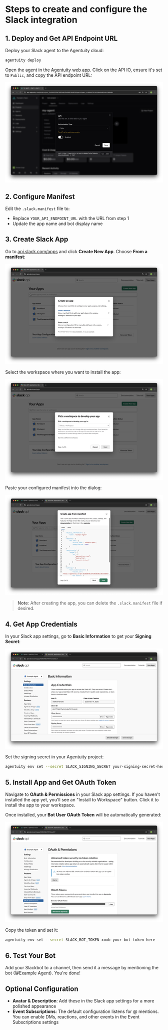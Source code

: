 # Steps to create and configure the Slack integration

## 1. Deploy and Get API Endpoint URL

Deploy your Slack agent to the Agentuity cloud:
```bash
agentuity deploy
```

Open the agent in the [Agentuity web app](https://app.agentuity.com/). Click on the API IO, ensure it's set to `Public`, and copy the API endpoint URL:

![Agentuity agent showing API endpoint URL configuration](/.github/example-slack/slack-setup-1-api-endpoint.png)

## 2. Configure Manifest

Edit the `.slack.manifest` file to:
- Replace `YOUR_API_ENDPOINT_URL` with the URL from step 1
- Update the app name and bot display name

## 3. Create Slack App

Go to [api.slack.com/apps](https://api.slack.com/apps) and click **Create New App**. Choose **From a manifest**:

![Slack app creation dialog showing From a manifest option](/.github/example-slack/slack-setup-2-create-app.png)

Select the workspace where you want to install the app:

![Slack workspace selection dialog](/.github/example-slack/slack-setup-3-workspace.png)

Paste your configured manifest into the dialog:

![Slack manifest configuration with Example Agent details](/.github/example-slack/slack-setup-4-manifest.png)

> **Note**: After creating the app, you can delete the `.slack.manifest` file if desired.

## 4. Get App Credentials

In your Slack app settings, go to **Basic Information** to get your **Signing Secret**:

![Slack app Basic Information page showing Signing Secret](/.github/example-slack/slack-setup-5-app-info.png)

Set the signing secret in your Agentuity project:
```bash
agentuity env set --secret SLACK_SIGNING_SECRET your-signing-secret-here
```

## 5. Install App and Get OAuth Token

Navigate to **OAuth & Permissions** in your Slack app settings. If you haven't installed the app yet, you'll see an "Install to Workspace" button. Click it to install the app to your workspace.

Once installed, your **Bot User OAuth Token** will be automatically generated:

![Slack OAuth & Permissions page showing Bot User OAuth Token](/.github/example-slack/slack-setup-6-oauth.png)

Copy the token and set it:
```bash
agentuity env set --secret SLACK_BOT_TOKEN xoxb-your-bot-token-here
```

## 6. Test Your Bot

Add your Slackbot to a channel, then send it a message by mentioning the bot (@Example Agent). You're done!

## Optional Configuration

- **Avatar & Description**: Add these in the Slack app settings for a more polished appearance
- **Event Subscriptions**: The default configuration listens for @ mentions. You can enable DMs, reactions, and other events in the Event Subscriptions settings